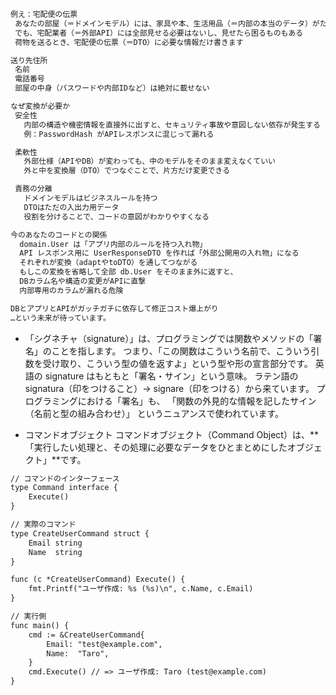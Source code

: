 ```txt
例え：宅配便の伝票
 あなたの部屋（＝ドメインモデル）には、家具や本、生活用品（＝内部の本当のデータ）がたくさんあります
 でも、宅配業者（＝外部API）には全部見せる必要はないし、見せたら困るものもある
 荷物を送るとき、宅配便の伝票（＝DTO）に必要な情報だけ書きます

送り先住所
 名前
 電話番号
 部屋の中身（パスワードや内部IDなど）は絶対に載せない

なぜ変換が必要か
 安全性
   内部の構造や機密情報を直接外に出すと、セキュリティ事故や意図しない依存が発生する
   例：PasswordHash がAPIレスポンスに混じって漏れる

 柔軟性
   外部仕様（APIやDB）が変わっても、中のモデルをそのまま変えなくていい
   外と中を変換層（DTO）でつなぐことで、片方だけ変更できる

 責務の分離
   ドメインモデルはビジネスルールを持つ
   DTOはただの入出力用データ
   役割を分けることで、コードの意図がわかりやすくなる

今のあなたのコードとの関係
  domain.User は「アプリ内部のルールを持つ入れ物」
  API レスポンス用に UserResponseDTO を作れば「外部公開用の入れ物」になる
  それぞれが変換（adaptやtoDTO）を通してつながる
  もしこの変換を省略して全部 db.User をそのまま外に返すと、
  DBカラム名や構造の変更がAPIに直撃
  内部専用のカラムが漏れる危険

DBとアプリとAPIがガッチガチに依存して修正コスト爆上がり
…という未来が待っています。
```


- 「シグネチャ（signature）」は、プログラミングでは関数やメソッドの「署名」のことを指します。
つまり、「この関数はこういう名前で、こういう引数を受け取り、こういう型の値を返すよ」という型や形の宣言部分です。
英語の signature はもともと「署名・サイン」という意味。
ラテン語の signatura（印をつけること）→ signare（印をつける）から来ています。
プログラミングにおける「署名」も、
「関数の外見的な情報を記したサイン（名前と型の組み合わせ）」
というニュアンスで使われています。


- コマンドオブジェクト
コマンドオブジェクト（Command Object）は、**「実行したい処理と、その処理に必要なデータをひとまとめにしたオブジェクト」**です。

```txt
// コマンドのインターフェース
type Command interface {
    Execute()
}

// 実際のコマンド
type CreateUserCommand struct {
    Email string
    Name  string
}

func (c *CreateUserCommand) Execute() {
    fmt.Printf("ユーザ作成: %s (%s)\n", c.Name, c.Email)
}

// 実行側
func main() {
    cmd := &CreateUserCommand{
        Email: "test@example.com",
        Name:  "Taro",
    }
    cmd.Execute() // => ユーザ作成: Taro (test@example.com)
}
```